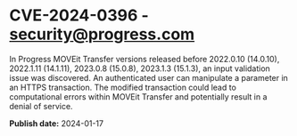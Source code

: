 # CVE-2024-0396 - security@progress.com


In Progress MOVEit Transfer versions released before 2022.0.10 (14.0.10), 2022.1.11 (14.1.11), 2023.0.8 (15.0.8), 2023.1.3 (15.1.3), an input validation issue was discovered.  An authenticated user can manipulate a parameter in an HTTPS transaction.  The modified transaction could lead to computational errors within MOVEit Transfer and potentially result in a denial of service.



**Publish date:** 2024-01-17
